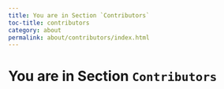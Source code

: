 ```yaml
---
title: You are in Section `Contributors`
toc-title: contributors
category: about
permalink: about/contributors/index.html
---
```

# You are in Section `Contributors`
